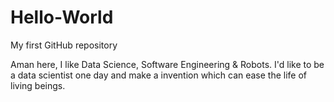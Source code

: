 # Hello-World
My first GitHub repository

Aman here, I like Data Science, Software Engineering & Robots. I'd like to be a data scientist one day and make a invention which can ease the life of living beings.
